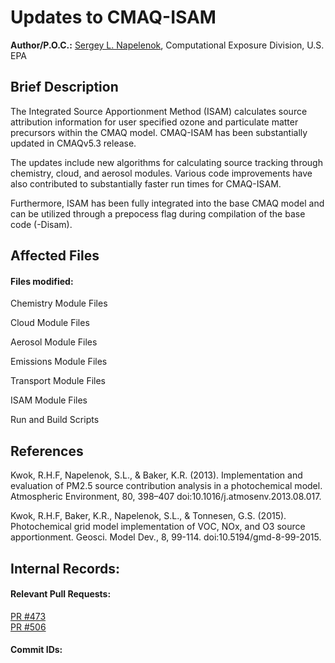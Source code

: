 # Updates to CMAQ-ISAM
 
**Author/P.O.C.:** [Sergey L. Napelenok](mailto:napelenok.sergey@epa.gov), Computational Exposure Division, U.S. EPA
 
## Brief Description
The Integrated Source Apportionment Method (ISAM) calculates source attribution information for user specified ozone and particulate matter precursors within the CMAQ model. CMAQ-ISAM has been substantially updated in CMAQv5.3 release.

The updates include new algorithms for calculating source tracking through chemistry, cloud, and aerosol modules.  Various code improvements have also contributed to substantially faster run times for CMAQ-ISAM.
 
Furthermore, ISAM has been fully integrated into the base CMAQ model and can be utilized through a prepocess flag during compilation of the base code (-Disam). 

## Affected Files
#### Files modified:
Chemistry Module Files

Cloud Module Files

Aerosol Module Files

Emissions Module Files

Transport Module Files

ISAM Module Files

Run and Build Scripts

 
## References
Kwok, R.H.F, Napelenok, S.L., & Baker, K.R. (2013). Implementation and evaluation of PM2.5 source contribution analysis in a photochemical model. Atmospheric Environment, 80, 398–407 doi:10.1016/j.atmosenv.2013.08.017.

Kwok, R.H.F, Baker, K.R., Napelenok, S.L., & Tonnesen, G.S. (2015). Photochemical grid model implementation of VOC, NOx, and O3 source apportionment. Geosci. Model Dev., 8, 99-114. doi:10.5194/gmd-8-99-2015.

## Internal Records:
#### Relevant Pull Requests:

[PR #473](https://github.com/USEPA/CMAQ_Dev/pull/473)  
[PR #506](https://github.com/USEPA/CMAQ_Dev/pull/506)  
 
#### Commit IDs:
